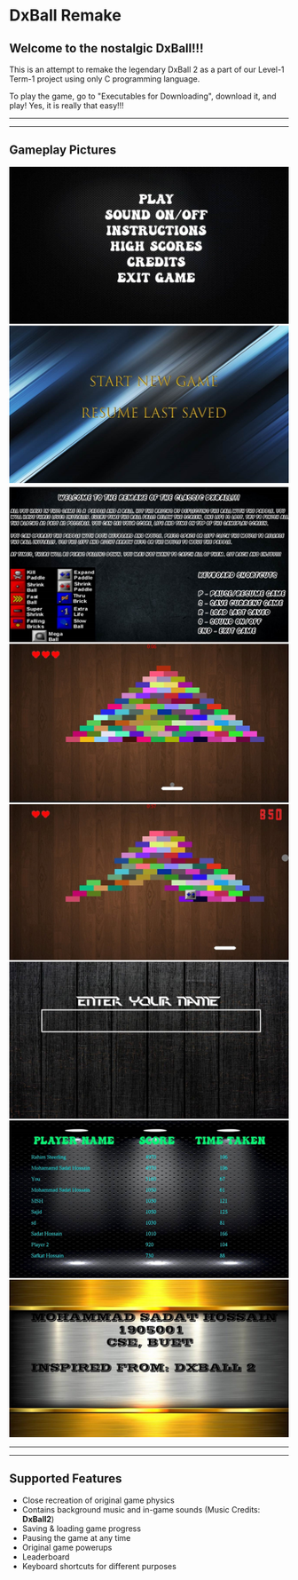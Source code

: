# DxBall Remake
## Welcome to the nostalgic DxBall!!!


This is an attempt to remake the legendary DxBall 2 as a part of our 
Level-1 Term-1 project using only C programming language. 

To play the game, go to "Executables for Downloading", download it, and play! Yes, it is really that easy!!!

---
---

## Gameplay Pictures

![Start](https://github.com/Sadat-Hossain-01/DxBall-remake/blob/main/Source%20Code/Background%20Photos/JPEG/main-menu.jpg)
![NewGame](https://github.com/Sadat-Hossain-01/DxBall-remake/blob/main/Source%20Code/Background%20Photos/JPEG/new.jpg)
![instructions](https://github.com/Sadat-Hossain-01/DxBall-remake/blob/main/Source%20Code/Background%20Photos/JPEG/instruction.jpg)
![GP1](https://github.com/Sadat-Hossain-01/DxBall-remake/blob/main/Source%20Code/Background%20Photos/JPEG/gameplay1.jpg)
![GP2](https://github.com/Sadat-Hossain-01/DxBall-remake/blob/main/Source%20Code/Background%20Photos/JPEG/gp2.jpg)
![Name](https://github.com/Sadat-Hossain-01/DxBall-remake/blob/main/Source%20Code/Background%20Photos/JPEG/name.jpg)
![HS](https://github.com/Sadat-Hossain-01/DxBall-remake/blob/main/Source%20Code/Background%20Photos/JPEG/hs.jpg)
![Credits](https://github.com/Sadat-Hossain-01/DxBall-remake/blob/main/Source%20Code/Background%20Photos/JPEG/game_credits.jpg)

---
---

## Supported Features
* Close recreation of original game physics
* Contains background music and in-game sounds (Music Credits: **DxBall2**)
* Saving & loading game progress
* Pausing the game at any time
* Original game powerups
* Leaderboard
* Keyboard shortcuts for different purposes
